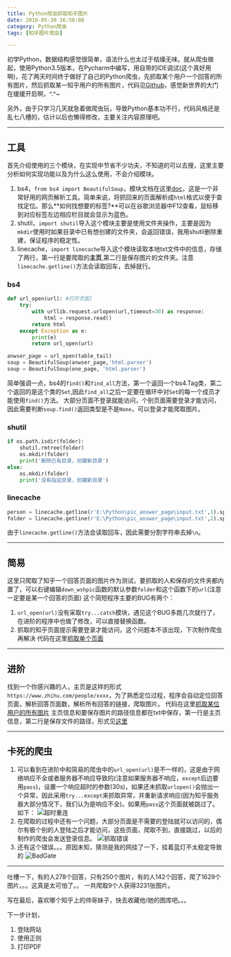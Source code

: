 ```yaml
---
title: Python爬虫抓取知乎图片
date: 2016-05-30 16:58:08
category: Python爬虫
tags: [知乎图片爬虫]

---
```


初学Python，数据结构感觉很简单，语法什么也太过于枯燥无味。就从爬虫做起，使用Python3.5版本，在Pycharm中编写，用自带的IDE调试(这个真好用啊)，花了两天时间终于做好了自己的Python爬虫，先抓取某个用户一个回答的所有图片，然后抓取某一知乎用户的所有图片，代码见[Github](https://github.com/applefishsky009/PythonReptile)，感觉新世界的大门在缓缓开启啊，^.^~

另外，由于只学习几天就急着做爬虫玩，导致Python基本功不行，代码风格还是乱七八槽的，估计以后也懒得修改，主要关注内容原理吧。

---

## 工具

首先介绍使用的三个模块，在实现中节省不少功夫，不知道的可以去搜，这里主要分析如何实现功能以及为什么这么使用，不会介绍模块。
1. bs4，`from bs4 import BeautifulSoup`，模块文档在这里[doc](https://www.crummy.com/software/BeautifulSoup/bs4/doc/)，这是一个非常好用的网页解析工具。简单来说，将抓回来的页面解析成`html`格式以便于查找定位。那么**如何找想要的标签?**可以在谷歌浏览器中F12查看，鼠标移到对应标签左边相应栏目就会显示为蓝色。
2. shutil，`import shutil`导入这个模块主要是使用文件夹操作，主要是因为`mkdir`使用时如果目录中已有想创建的文件夹，会返回错误，我用shutil删除重建，保证程序的稳定性。
3. linecache，`import linecache`导入这个模块读取本地txt文件中的信息，存储了两行，第一行是要爬取的**主页**,第二行是保存图片的文件夹。注意`linecache.getline()`方法会读取回车，去掉就行。

### bs4
```python
def url_open(url): #打开页面]
    try:
        with urllib.request.urlopen(url,timeout=30) as response:
            html = response.read()
        return html
    except Exception as e:
        print(e)
        return url_open(url)

anwser_page = url_open(table_tail)
soup = BeautifulSoup(anwser_page,'html.parser')
soup = BeautifulSoup(one_page, 'html.parser')
```
简单强调一点，bs4的`find()`和`find_all`方法，第一个返回一个bs4.Tag类，第二个返回的是这个类的`Set`,因此`find_all`之后一定要在循环中对`Set`的每一个成员才能使用`find()`方法。
大部分页面不登录就能访问，个别页面需要登录才能访问，因此需要判断`soup.find()`返回类型是不是`None`，可以登录才能爬取图片。

### shutil
```python
if os.path.isdir(folder):
	shutil.rmtree(folder)
	os.mkdir(folder)
	print('删除已有目录，创建新目录')
else:
	os.mkdir(folder)
	print('没有指定目录，创建新目录')
```

### linecache
```python
person = linecache.getline(r'E:\Python\pic_answer_page\input.txt',1).split('\n')[0]
folder = linecache.getline(r'E:\Python\pic_answer_page\input.txt',2).split('\n')[0]
```
由于`linecache.getline()`方法会读取回车，因此需要分割字符串去掉`\n`。

---

## 简易

这里只爬取了知乎一个回答页面的图片作为测试，要抓取的人和保存的文件夹都内置了，可以右键编辑`down_wshpic`函数的默认参数`folder`和这个函数下的`url`(注意一定要是某一个回答的页面)
这个简短程序主要的BUG有两个：
1. `url_open(url)`没有采取`try...catch`模块，遇见这个BUG多跑几次就行了，在进阶的程序中也做了修改，可以直接替换函数。
2. 抓取的知乎页面提示需要登录才能访问，这个问题本不该出现，下次制作爬虫再解决
代码在这里[抓取单个页面](https://github.com/applefishsky009/PythonReptile/blob/master/pic_page/pic_page.py)

---

## 进阶

找到一个你感兴趣的人，主页是这样的形式`https://www.zhihu.com/people/xxxx`，为了熟悉定位过程，程序会自动定位回答页面，解析回答页面数，解析所有回答的链接，爬取图片。
代码在这里[抓取某位用户的所有图片](https://github.com/applefishsky009/PythonReptile/blob/master/pic_people/pic_people.py)
主页信息和要保存图片的路径信息都在txt中保存，第一行是主页信息，第二行是保存文件的路径，形式见[这里](https://github.com/applefishsky009/PythonReptile/blob/master/pic_people/input.txt)

---

## 卡死的爬虫

1. 可以看到在进阶中和简易的爬虫中的`url_open(url)`是不一样的，这是由于网络响应不全或者服务器不响应导致的(注意如果服务器不响应，`except`后边要用`pass`)，设置一个响应超时的参数(30s)，如果还未抓取`urlopen()`会抛出一个异常，因此采用`try...except`来抓取异常，并重新请求响应(因为知乎服务器大部分情况下，我们认为是响应不全)。如果用`pass`这个页面就被跳过了。如下：
![超时重连](http://i.imgur.com/tKh1O4Z.png)
2. 在爬取的过程中还有一个问题，大部分页面是不需要的登陆就可以访问的，偶尔有极个别的人登陆之后才能访问，这些页面，爬取不到，直接跳过，以后的制作的爬虫会发送登录信息。
![抓取错误](http://i.imgur.com/3eNTvO5.png)
3. 还有这个错误。。。原因未知，猜测是我的网挂了一下，挂着蓝灯不太稳定导致的
![BadGate](http://i.imgur.com/LTGQx7W.png)
---

吐槽一下，有的人278个回答，只有250个图片，有的人142个回答，爬了1629个图片。。。这真是太可怕了。。
一共爬取9个人获得3231张图片。

写在最后，喜欢哪个知乎上的帅哥妹子，快去收藏他/她的图库吧。。。

下一步计划，
1. 登陆网站
2. 使用正则
3. 打印PDF
